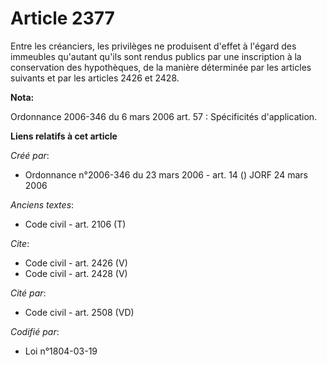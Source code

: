 # Article 2377

Entre les créanciers, les privilèges ne produisent d'effet à l'égard des immeubles qu'autant qu'ils sont rendus publics par
une inscription à la conservation des hypothèques, de la manière déterminée par les articles suivants et par les articles
2426 et 2428.

**Nota:**

Ordonnance 2006-346 du 6 mars 2006 art. 57 : Spécificités d'application.

**Liens relatifs à cet article**

_Créé par_:

  - Ordonnance n°2006-346 du 23 mars 2006 - art. 14 () JORF 24 mars 2006

_Anciens textes_:

  - Code civil - art. 2106 (T)

_Cite_:

  - Code civil - art. 2426 (V)
  - Code civil - art. 2428 (V)

_Cité par_:

  - Code civil - art. 2508 (VD)

_Codifié par_:

  - Loi n°1804-03-19
